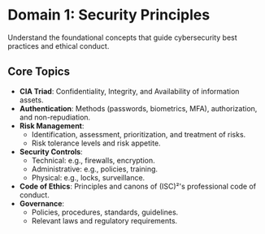 # Domain 1: Security Principles

Understand the foundational concepts that guide cybersecurity best practices and ethical conduct.

## Core Topics
- **CIA Triad**: Confidentiality, Integrity, and Availability of information assets.
- **Authentication**: Methods (passwords, biometrics, MFA), authorization, and non-repudiation.
- **Risk Management**:
  - Identification, assessment, prioritization, and treatment of risks.
  - Risk tolerance levels and risk appetite.
- **Security Controls**:
  - Technical: e.g., firewalls, encryption.
  - Administrative: e.g., policies, training.
  - Physical: e.g., locks, surveillance.
- **Code of Ethics**: Principles and canons of (ISC)²'s professional code of conduct.
- **Governance**:
  - Policies, procedures, standards, guidelines.
  - Relevant laws and regulatory requirements.
